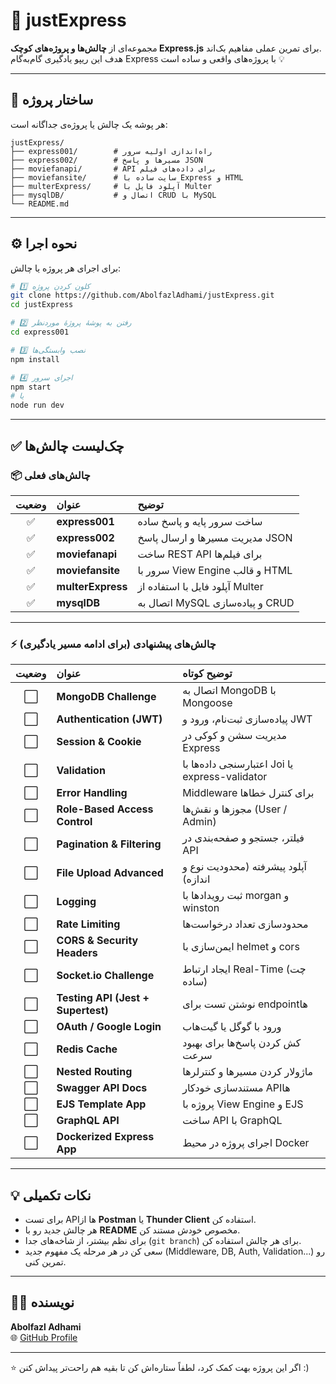 # 🚀 justExpress

مجموعه‌ای از **چالش‌ها و پروژه‌های کوچک Express.js** برای تمرین عملی مفاهیم بک‌اند.  
هدف این ریپو یادگیری گام‌به‌گام Express با پروژه‌های واقعی و ساده است 💡

---

## 📁 ساختار پروژه

هر پوشه یک چالش یا پروژه‌ی جداگانه است:

```
justExpress/
├── express001/        # راه‌اندازی اولیه سرور
├── express002/        # مسیرها و پاسخ JSON
├── moviefanapi/       # API برای داده‌های فیلم
├── moviefansite/      # سایت ساده با Express و HTML
├── multerExpress/     # آپلود فایل با Multer
├── mysqlDB/           # اتصال و CRUD با MySQL
└── README.md
```

---

## ⚙️ نحوه اجرا

برای اجرای هر پروژه یا چالش:

```bash
# 1️⃣ کلون کردن پروژه
git clone https://github.com/AbolfazlAdhami/justExpress.git
cd justExpress

# 2️⃣ رفتن به پوشهٔ پروژهٔ موردنظر
cd express001

# 3️⃣ نصب وابستگی‌ها
npm install

# 4️⃣ اجرای سرور
npm start
# یا
node run dev 
```


---

## ✅ چک‌لیست چالش‌ها

### 📦 چالش‌های فعلی
| وضعیت | عنوان | توضیح |
|:------:|:------|:------|
| ✅ | **express001** | ساخت سرور پایه و پاسخ ساده |
| ✅ | **express002** | مدیریت مسیرها و ارسال پاسخ JSON |
| ✅ | **moviefanapi** | ساخت REST API برای فیلم‌ها |
| ✅ | **moviefansite** | سرور با View Engine و قالب HTML |
| ✅ | **multerExpress** | آپلود فایل با استفاده از Multer |
| ✅ | **mysqlDB** | اتصال به MySQL و پیاده‌سازی CRUD |

---

### ⚡ چالش‌های پیشنهادی (برای ادامه مسیر یادگیری)
| وضعیت | عنوان | توضیح کوتاه |
|:------:|:------|:-------------|
| ⬜️ | **MongoDB Challenge** | اتصال به MongoDB با Mongoose |
| ⬜️ | **Authentication (JWT)** | پیاده‌سازی ثبت‌نام، ورود و JWT |
| ⬜️ | **Session & Cookie** | مدیریت سشن و کوکی در Express |
| ⬜️ | **Validation** | اعتبارسنجی داده‌ها با Joi یا express-validator |
| ⬜️ | **Error Handling** | Middleware برای کنترل خطاها |
| ⬜️ | **Role-Based Access Control** | مجوزها و نقش‌ها (User / Admin) |
| ⬜️ | **Pagination & Filtering** | فیلتر، جستجو و صفحه‌بندی در API |
| ⬜️ | **File Upload Advanced** | آپلود پیشرفته (محدودیت نوع و اندازه) |
| ⬜️ | **Logging** | ثبت رویدادها با morgan و winston |
| ⬜️ | **Rate Limiting** | محدودسازی تعداد درخواست‌ها |
| ⬜️ | **CORS & Security Headers** | ایمن‌سازی با helmet و cors |
| ⬜️ | **Socket.io Challenge** | ایجاد ارتباط Real-Time (چت ساده) |
| ⬜️ | **Testing API (Jest + Supertest)** | نوشتن تست برای endpointها |
| ⬜️ | **OAuth / Google Login** | ورود با گوگل یا گیت‌هاب |
| ⬜️ | **Redis Cache** | کش کردن پاسخ‌ها برای بهبود سرعت |
| ⬜️ | **Nested Routing** | ماژولار کردن مسیرها و کنترلرها |
| ⬜️ | **Swagger API Docs** | مستندسازی خودکار APIها |
| ⬜️ | **EJS Template App** | پروژه با View Engine و EJS |
| ⬜️ | **GraphQL API** | ساخت API با GraphQL |
| ⬜️ | **Dockerized Express App** | اجرای پروژه در محیط Docker |

---

## 💡 نکات تکمیلی

- برای تست APIها از **Postman** یا **Thunder Client** استفاده کن.  
- هر چالش جدید رو با **README** مخصوص خودش مستند کن.  
- برای نظم بیشتر، از شاخه‌های جدا (`git branch`) برای هر چالش استفاده کن.  
- سعی کن در هر مرحله یک مفهوم جدید (Middleware, DB, Auth, Validation...) رو تمرین کنی.  

---

## 👨‍💻 نویسنده

**Abolfazl Adhami**  
🌐 [GitHub Profile](https://github.com/AbolfazlAdhami)

---

⭐ اگر این پروژه بهت کمک کرد، لطفاً ستاره‌اش کن تا بقیه هم راحت‌تر پیداش کنن :)
